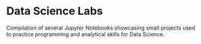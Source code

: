 # Data Science Labs
Compilation of several Jupyter Notebooks showcasing small projects used to practice programming and analytical skills for Data Science.
